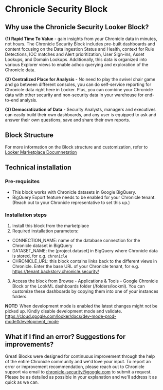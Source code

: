 # Chronicle Security Block

## Why use the Chronicle Security Looker Block?
**(1) Rapid Time To Value** - gain insights from your Chronicle data in minutes, not hours. The Chronicle Security Block includes pre-built dashboards and content focusing on the Data Ingestion Status and Health, context for Rule Detections, IOC matches and Alert prioritization, User Sign-ins, Asset Lookups, and Domain Lookups. Additionally, this data is organized into various Explorer views to enable adhoc querying and exploration of the Chronicle data.

**(2) Centralized Place for Analysis** -  No need to play the swivel chair game and go between different consoles, you can do self-service reporting for Chronicle data right here in Looker. Plus, you can combine your Chronicle data with other security and non-security data in your warehouse for end-to-end analysis.

**(3) Democratization of Data** - Security Analysts, managers and executives can easily build their own dashboards, and any user is equipped to ask and answer their own questions, save and share their own reports.

## Block Structure
For more information on the Block structure and customization, refer to [Looker Marketplace Documnetation](https://docs.looker.com/data-modeling/marketplace/customize-blocks#marketplace_blocks_that_use_refinements)

## Technical installation

### Pre-requisites

- This block works with Chronicle datasets in Google BigQuery.
- BigQuery Export feature needs to be enabled for your Chronicle tenant. (Reach out to your Chronicle representative to set this up.)

### Installation steps

1. Install this block from the marketplace
2. Required installation parameters:
  - CONNECTION_NAME: name of the database connection for the Chronicle dataset in BigQuery
  - DATASET_NAME: the [project.dataset] in BigQuery where Chronicle data is stored, for e.g. `chronicle`
  - CHRONICLE_URL: this block contains links back to the different views in Chronicle. Enter the base URL of your Chronicle tenant, for e.g. https://tenant.backstory.chronicle.security/
3. Access the block from Browse - Applications & Tools - Google Chronicle Block or the LookML dashboards folder (/folders/lookml). You can customize these dashboards by copying them into one of your instances folders.

**NOTE:** When development mode is enabled the latest changes might not be picked up. Kindly disable development mode and validate.  https://cloud.google.com/looker/docs/dev-mode-prod-mode#development_mode

## What if I find an error? Suggestions for improvements?

Great! Blocks were designed for continuous improvement through the help of the entire Chronicle community and we'd love your input. To report an error or improvement recommendation, please reach out to Chronicle support via email to chronicle-security@google.com to submit a request. Please be as detailed as possible in your explanation and we'll address it as quick as we can.
